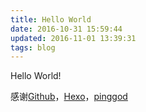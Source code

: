 ```yaml
---
title: Hello World
date: 2016-10-31 15:59:44
updated: 2016-11-01 13:39:31
tags: blog
---
```


Hello World!

感谢[Github](https://github.com)，[Hexo](https://hexo.io)，[pinggod](https://github.com/pinggod/hexo-theme-apollo)

<!--more-->
